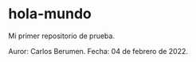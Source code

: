# hola-mundo
Mi primer repositorio de prueba.

Auror: Carlos Berumen.
Fecha: 04 de febrero de 2022.
